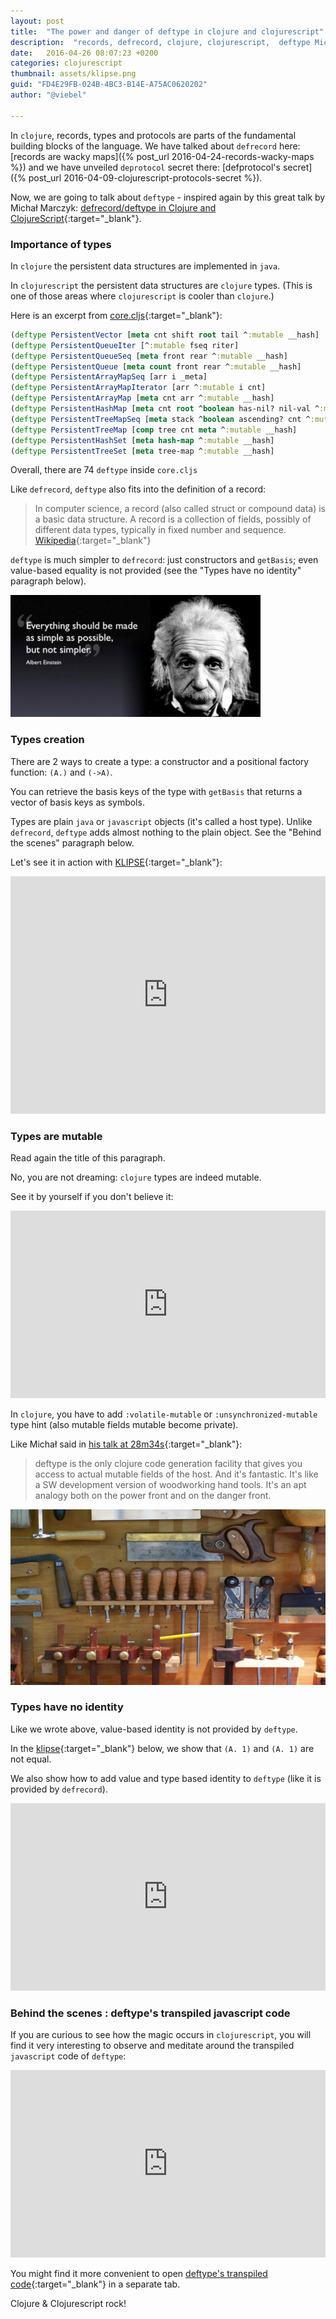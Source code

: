 ```yaml
---
layout: post
title:  "The power and danger of deftype in clojure and clojurescript"
description:  "records, defrecord, clojure, clojurescript,  deftype Michał Marczyk"
date:   2016-04-26 08:07:23 +0200
categories: clojurescript
thumbnail: assets/klipse.png
guid: "FD4E29FB-024B-4BC3-B14E-A75AC0620202"
author: "@viebel"

---
```


In `clojure`, records, types and protocols are parts of the fundamental building blocks of the language.
We have talked about `defrecord` here: [records are wacky maps]({% post_url 2016-04-24-records-wacky-maps %}) and we have unveiled `deprotocol` secret there: [defprotocol's secret]({% post_url 2016-04-09-clojurescript-protocols-secret  %}).

Now, we are going to talk about `deftype` - inspired again by this great talk by Michał Marczyk: [defrecord/deftype in Clojure and ClojureScript](https://youtu.be/vZtkqDIicqI){:target="_blank"}.


### Importance of types

In `clojure` the persistent data structures are implemented in `java`. 

In `clojurescript` the persistent data structures are `clojure` types. (This is one of those areas where `clojurescript` is cooler than `clojure`.)

Here is an excerpt from [core.cljs](https://github.com/clojure/clojurescript/blob/master/src/main/cljs/cljs/core.cljs#L6996){:target="_blank"}:


~~~clojure
(deftype PersistentVector [meta cnt shift root tail ^:mutable __hash]
(deftype PersistentQueueIter [^:mutable fseq riter]
(deftype PersistentQueueSeq [meta front rear ^:mutable __hash]
(deftype PersistentQueue [meta count front rear ^:mutable __hash]
(deftype PersistentArrayMapSeq [arr i _meta]
(deftype PersistentArrayMapIterator [arr ^:mutable i cnt]
(deftype PersistentArrayMap [meta cnt arr ^:mutable __hash]
(deftype PersistentHashMap [meta cnt root ^boolean has-nil? nil-val ^:mutable __hash]
(deftype PersistentTreeMapSeq [meta stack ^boolean ascending? cnt ^:mutable __hash]
(deftype PersistentTreeMap [comp tree cnt meta ^:mutable __hash]
(deftype PersistentHashSet [meta hash-map ^:mutable __hash]
(deftype PersistentTreeSet [meta tree-map ^:mutable __hash]
~~~

Overall, there are 74 `deftype` inside `core.cljs`


Like `defrecord`, `deftype` also fits into the definition of a record:

> In computer science, a record (also called struct or compound data) is a basic data structure. A record is a collection of fields, possibly of different data types, typically in fixed number and sequence. [Wikipedia](https://en.wikipedia.org/wiki/Record_(computer_science)){:target="_blank"} 


`deftype` is much simpler to `defrecord`: just constructors and `getBasis`; even value-based equality is not provided (see the "Types have no identity" paragraph below).

![Einstein](/assets/einstein_kiss.jpg)

### Types creation 

There are 2 ways to create a type: a constructor and a positional factory function: `(A.)` and `(->A)`.

You can retrieve the basis keys of the type with `getBasis` that returns a vector of basis keys as symbols.

Types are plain `java` or `javascript` objects (it's called a host type). Unlike `defrecord`, `deftype` adds almost nothing to the plain object. See the "Behind the scenes" paragraph below.


Let's see it in action with [KLIPSE](http://app.klipse.tech/?cljs_in=(ns%20my.types%24macros)%0A(defmacro%20disp%20%5B%26%20forms%5D%20(cons%20%60str%20(for%20%5Bform%20forms%5D%20%60(str%20(pr-str%20'~form)%20%22%20%3D%3E%20%22%20(pr-str%20~form)%20%22%5Cn%22))))%0A%0A(deftype%20A%20%5Bx%20y%20z%5D)%0A%0A(def%20a%20(A.%201%202%203))%0A(def%20aa%20(-%3EA%201%202%203))%0A%0A(my.types%2Fdisp%0A%20%20%5Ba%20aa%5D%0A%20%20(type%20a)%0A%20%20(.getBasis%20A)%0A%20%20%5B(.-x%20a)%20(.-y%20aa)%5D)&eval_only=1){:target="_blank"}:

<iframe frameborder="0" width="100%" height="380px"
    src= 
    "http://app.klipse.tech/?cljs_in=(ns%20my.types%24macros)%0A(defmacro%20disp%20%5B%26%20forms%5D%20(cons%20%60str%20(for%20%5Bform%20forms%5D%20%60(str%20(pr-str%20'~form)%20%22%20%3D%3E%20%22%20(pr-str%20~form)%20%22%5Cn%22))))%0A%0A(deftype%20A%20%5Bx%20y%20z%5D)%0A%0A(def%20a%20(A.%201%202%203))%0A(def%20aa%20(-%3EA%201%202%203))%0A%0A(my.types%2Fdisp%0A%20%20%5Ba%20aa%5D%0A%20%20(type%20a)%0A%20%20(.getBasis%20A)%0A%20%20%5B(.-x%20a)%20(.-y%20aa)%5D)&eval_only=1">
</iframe>


### Types are mutable

Read again the title of this paragraph.

No, you are not dreaming: `clojure` types are indeed mutable.

See it by yourself if you don't believe it:

<iframe frameborder="0" width="100%" height="300px"
    src= 
    "http://app.klipse.tech/?cljs_in=(ns%20my.types%24macros)%0A(defmacro%20disp%20%5B%26%20forms%5D%20(cons%20%60str%20(for%20%5Bform%20forms%5D%20%60(str%20(pr-str%20'~form)%20%22%20%3D%3E%20%22%20(pr-str%20~form)%20%22%5Cn%22))))%0A%0A(deftype%20A%20%5Bx%5D)%0A(def%20a%20(A.%201))%0A%0A(my.types%2Fdisp%0A%20%20(.-x%20a)%0A%20%20(set!%20(.-x%20a)%2019)%0A%20%20(.-x%20a))&eval_only=1">
</iframe>

In `clojure`, you have to add `:volatile-mutable` or `:unsynchronized-mutable` type hint (also mutable fields mutable become private).

Like Michał said in [his talk at 28m34s](https://youtu.be/vZtkqDIicqI?t=28m34s){:target="_blank"}:

> deftype is the only clojure code generation facility that gives you access to actual mutable fields of the host. And it's fantastic. It's like a SW development version of woodworking hand tools. It's an apt analogy both on the power front and on the danger front.


![Woodworking](/assets/woodworking.jpg)

### Types have no identity

Like we wrote above, value-based identity is not provided by `deftype`.

In the [klipse](http://app.klipse.tech/?cljs_in=(ns%20my.types%24macros)%0A(defmacro%20disp%20%5B%26%20forms%5D%20(cons%20%60str%20(for%20%5Bform%20forms%5D%20%60(str%20(pr-str%20'~form)%20%22%20%3D%3E%20%22%20(pr-str%20~form)%20%22%5Cn%22))))%0A%0A(deftype%20A%20%5Bx%5D)%0A%0A(deftype%20AWithIdentity%20%5Bx%5D%0A%20%20IEquiv%0A%20%20(-equiv%20%5Bthis%20other%5D%20(and%0A%20%20%20%20%20%20%20%20%20%20%20%20%20%20%20%20%20%20%20%20%20%20%20%20%20(%3D%20(type%20this)%20(type%20other))%0A%20%20%20%20%20%20%20%20%20%20%20%20%20%20%20%20%20%20%20%20%20%20%20%20%20(%3D%20(.-x%20this)%20(.-x%20other)))))%0A%0A(def%20a%20(A.%201))%0A(def%20aa%20(AWithIdentity.%201))%0A%0A(my.types%2Fdisp%0A%20%20(%3D%20(A.%201)%20(A.%201))%0A%20%20(%3D%20(AWithIdentity.%201)%20(AWithIdentity.%201))%0A%20%20(%3D%20(AWithIdentity.%201)%20(A.%201)))&eval_only=1){:target="_blank"} below, we show that `(A. 1)` and `(A. 1)` are not equal.

We also show how to add value and type based identity to `deftype` (like it is provided by `defrecord`).


<iframe frameborder="0" width="100%" height="300px"
    src= 
    "http://app.klipse.tech/?cljs_in=(ns%20my.types%24macros)%0A(defmacro%20disp%20%5B%26%20forms%5D%20(cons%20%60str%20(for%20%5Bform%20forms%5D%20%60(str%20(pr-str%20'~form)%20%22%20%3D%3E%20%22%20(pr-str%20~form)%20%22%5Cn%22))))%0A%0A(deftype%20A%20%5Bx%5D)%0A%0A(deftype%20AWithIdentity%20%5Bx%5D%0A%20%20IEquiv%0A%20%20(-equiv%20%5Bthis%20other%5D%20(and%0A%20%20%20%20%20%20%20%20%20%20%20%20%20%20%20%20%20%20%20%20%20%20%20%20%20(%3D%20(type%20this)%20(type%20other))%0A%20%20%20%20%20%20%20%20%20%20%20%20%20%20%20%20%20%20%20%20%20%20%20%20%20(%3D%20(.-x%20this)%20(.-x%20other)))))%0A%0A(def%20a%20(A.%201))%0A(def%20aa%20(AWithIdentity.%201))%0A%0A(my.types%2Fdisp%0A%20%20(%3D%20(A.%201)%20(A.%201))%0A%20%20(%3D%20(AWithIdentity.%201)%20(AWithIdentity.%201))%0A%20%20(%3D%20(AWithIdentity.%201)%20(A.%201)))&eval_only=1">
</iframe>

### Behind the scenes : deftype's transpiled javascript code

If you are curious to see how the magic occurs in `clojurescript`, you will find it very interesting to observe and meditate around the transpiled `javascript` code of `deftype`:

<iframe frameborder="0" width="100%" height="300px"
    src= 
    "http://app.klipse.tech/?cljs_in=(deftype%20A%20%5Bx%5D)&js_only=1">
</iframe>

You might find it more convenient to open [deftype's transpiled code](http://app.klipse.tech/?cljs_in=(deftype%20A%20%5Bx%5D)&js_only=1){:target="_blank"} in a separate tab.


Clojure & Clojurescript rock!

[app-url-static]: http://app.klipse.tech?blog=klipse&js_only=1
[app-url]: http://app.klipse.tech?blog=klipse&static-fns=true&js_only=1

